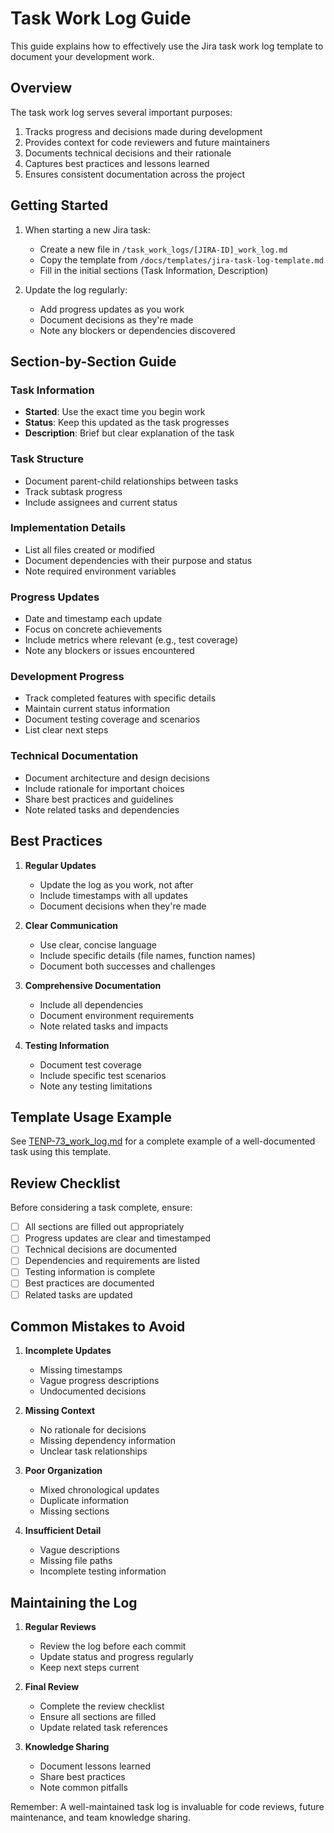 # Task Work Log Guide

This guide explains how to effectively use the Jira task work log template to document your development work.

## Overview

The task work log serves several important purposes:
1. Tracks progress and decisions made during development
2. Provides context for code reviewers and future maintainers
3. Documents technical decisions and their rationale
4. Captures best practices and lessons learned
5. Ensures consistent documentation across the project

## Getting Started

1. When starting a new Jira task:
   - Create a new file in `/task_work_logs/[JIRA-ID]_work_log.md`
   - Copy the template from `/docs/templates/jira-task-log-template.md`
   - Fill in the initial sections (Task Information, Description)

2. Update the log regularly:
   - Add progress updates as you work
   - Document decisions as they're made
   - Note any blockers or dependencies discovered

## Section-by-Section Guide

### Task Information
- **Started**: Use the exact time you begin work
- **Status**: Keep this updated as the task progresses
- **Description**: Brief but clear explanation of the task

### Task Structure
- Document parent-child relationships between tasks
- Track subtask progress
- Include assignees and current status

### Implementation Details
- List all files created or modified
- Document dependencies with their purpose and status
- Note required environment variables

### Progress Updates
- Date and timestamp each update
- Focus on concrete achievements
- Include metrics where relevant (e.g., test coverage)
- Note any blockers or issues encountered

### Development Progress
- Track completed features with specific details
- Maintain current status information
- Document testing coverage and scenarios
- List clear next steps

### Technical Documentation
- Document architecture and design decisions
- Include rationale for important choices
- Share best practices and guidelines
- Note related tasks and dependencies

## Best Practices

1. **Regular Updates**
   - Update the log as you work, not after
   - Include timestamps with all updates
   - Document decisions when they're made

2. **Clear Communication**
   - Use clear, concise language
   - Include specific details (file names, function names)
   - Document both successes and challenges

3. **Comprehensive Documentation**
   - Include all dependencies
   - Document environment requirements
   - Note related tasks and impacts

4. **Testing Information**
   - Document test coverage
   - Include specific test scenarios
   - Note any testing limitations

## Template Usage Example

See [TENP-73_work_log.md](/task_work_logs/TENP-73_work_log.md) for a complete example of a well-documented task using this template.

## Review Checklist

Before considering a task complete, ensure:
- [ ] All sections are filled out appropriately
- [ ] Progress updates are clear and timestamped
- [ ] Technical decisions are documented
- [ ] Dependencies and requirements are listed
- [ ] Testing information is complete
- [ ] Best practices are documented
- [ ] Related tasks are updated

## Common Mistakes to Avoid

1. **Incomplete Updates**
   - Missing timestamps
   - Vague progress descriptions
   - Undocumented decisions

2. **Missing Context**
   - No rationale for decisions
   - Missing dependency information
   - Unclear task relationships

3. **Poor Organization**
   - Mixed chronological updates
   - Duplicate information
   - Missing sections

4. **Insufficient Detail**
   - Vague descriptions
   - Missing file paths
   - Incomplete testing information

## Maintaining the Log

1. **Regular Reviews**
   - Review the log before each commit
   - Update status and progress regularly
   - Keep next steps current

2. **Final Review**
   - Complete the review checklist
   - Ensure all sections are filled
   - Update related task references

3. **Knowledge Sharing**
   - Document lessons learned
   - Share best practices
   - Note common pitfalls

Remember: A well-maintained task log is invaluable for code reviews, future maintenance, and team knowledge sharing.
